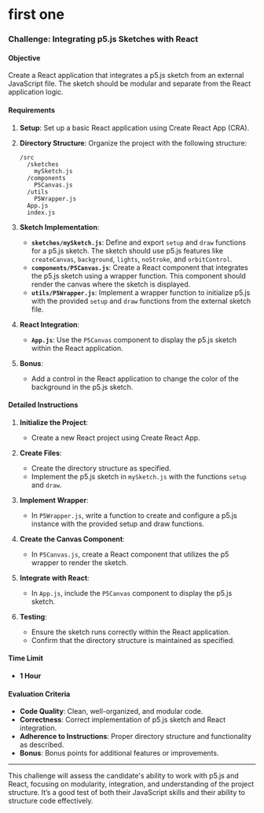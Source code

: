 # first one

### Challenge: Integrating p5.js Sketches with React

#### Objective

Create a React application that integrates a p5.js sketch from an external JavaScript file. The sketch should be modular and separate from the React application logic.

#### Requirements

1. **Setup**: Set up a basic React application using Create React App (CRA).

2. **Directory Structure**: Organize the project with the following structure:
   ```
   /src
     /sketches
       mySketch.js
     /components
       P5Canvas.js
     /utils
       P5Wrapper.js
     App.js
     index.js
   ```

3. **Sketch Implementation**:
   - **`sketches/mySketch.js`**: Define and export `setup` and `draw` functions for a p5.js sketch. The sketch should use p5.js features like `createCanvas`, `background`, `lights`, `noStroke`, and `orbitControl`.
   - **`components/P5Canvas.js`**: Create a React component that integrates the p5.js sketch using a wrapper function. This component should render the canvas where the sketch is displayed.
   - **`utils/P5Wrapper.js`**: Implement a wrapper function to initialize p5.js with the provided `setup` and `draw` functions from the external sketch file.

4. **React Integration**:
   - **`App.js`**: Use the `P5Canvas` component to display the p5.js sketch within the React application.

5. **Bonus**:
   - Add a control in the React application to change the color of the background in the p5.js sketch.

#### Detailed Instructions

1. **Initialize the Project**:
   - Create a new React project using Create React App.

2. **Create Files**:
   - Create the directory structure as specified.
   - Implement the p5.js sketch in `mySketch.js` with the functions `setup` and `draw`.

3. **Implement Wrapper**:
   - In `P5Wrapper.js`, write a function to create and configure a p5.js instance with the provided setup and draw functions.

4. **Create the Canvas Component**:
   - In `P5Canvas.js`, create a React component that utilizes the p5 wrapper to render the sketch.

5. **Integrate with React**:
   - In `App.js`, include the `P5Canvas` component to display the p5.js sketch.

6. **Testing**:
   - Ensure the sketch runs correctly within the React application.
   - Confirm that the directory structure is maintained as specified.

#### Time Limit

- **1 Hour**

#### Evaluation Criteria

- **Code Quality**: Clean, well-organized, and modular code.
- **Correctness**: Correct implementation of p5.js sketch and React integration.
- **Adherence to Instructions**: Proper directory structure and functionality as described.
- **Bonus**: Bonus points for additional features or improvements.

---

This challenge will assess the candidate's ability to work with p5.js and React, focusing on modularity, integration, and understanding of the project structure. It’s a good test of both their JavaScript skills and their ability to structure code effectively.
